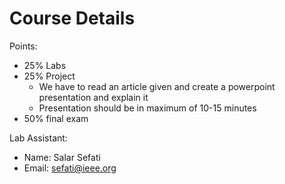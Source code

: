 # Course Details

Points:

- 25% Labs
- 25% Project
  - We have to read an article given and create a powerpoint presentation and explain it
  - Presentation should be in maximum of 10-15 minutes
- 50% final exam

Lab Assistant:

- Name: Salar Sefati
- Email: <sefati@ieee.org>
